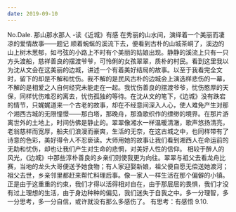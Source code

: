 ```yaml
---
date: 2019-09-10
---
```


No.Dale.
那山那水那人 -读《近城》有感
在秀丽的山水间，演绎着一个美丽而凄凉的爱情故事——题记
顺着蜿蜒的溪流下去，便看到古朴的山城茶峒了，溪边的山上树木葱郁，如弓弦的小路上不时有个美丽的姑娘出现。静静的溪流上只有一只方头渡船，慈祥善良的摆渡爷爷，可怜俐的女孩翠翠，质朴的村民。看到这里我以为沈从文会在这美丽的边城，讲述一个有着美好结局的故事。以至于我看完全文时，留下的却是不解和忧伤。我不解的是民风古朴的边城会上演选样悲伤的一幕，不解的是相爱之人自何经究未能走在一起。我忧伤善良的摆渡爷爷，忧伤憨厚的天保，同样忧伤难忍的离去，忧伤孤独的等待。在沈从文的笔下，《边城》没有跌宕的情节，只娓娓道来一个古老的故事，却在不经意间深入人心，使人难免产生对那个湘西古城的无限憧憬——那白塔，那晚舟，那渔歌织作的缥缈的境界。在那片游离世外的土地上，时间仿佛是静止的。翠翠像湘水一样温暖清澈，歌声悠扬清亮，老翁慈祥而宽厚，船夫们浪漫而豪爽，生活的无奈，在这古城之中，也同样带有了诗意的色彩，美好得令人不忍亵读。大师用她的故事让我们看到湘西人在命运前的无助和忧伤，却也让我们产生对生命的悲惘，对美好人性的信仰。
相较于醉人的风光，《边城》中那些淳朴善良的乡亲们则使我更为向往。翠翠与祖父去看龙舟比赛，当地的龙头大哥便送予她食物；有人家迎娶新娘，祖父便自愿无偿送她渡河；祖父去世，乡亲邻里都赶来帮忙料理后事。像一家人一样生活在那个偏僻的小镇。
正是由于这重重的约束，我们才得以活得相对自在，由于那层层的畏惧，我们才没有过上理想的生活，由于身边种种的偏见，我们迷失于自我之中。多一分理智，多一分思考，多一分自信，或许就没有那么多感伤了。
有思考：有感悟
9.10.
